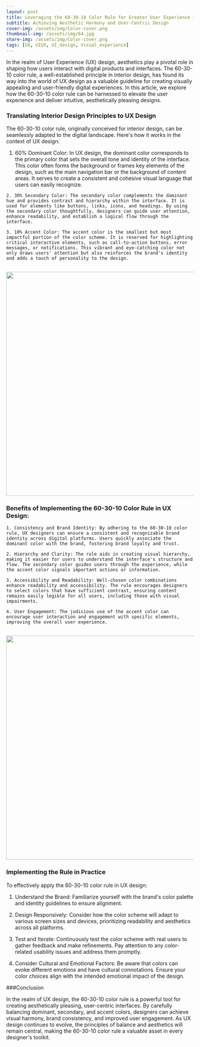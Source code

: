 ```yaml
---
layout: post
title: Leveraging the 60-30-10 Color Rule for Greater User Experience in UX Design 
subtitle: Achieving Aesthetic Harmony and User-Centric Design
cover-img: /assets/img/Color-cover.png
thumbnail-img: /assets/img/64.jpg
share-img: /assets/img/Color-cover.png
tags: [UX, UIUX, UI_design, Visual_experience]
---
```


In the realm of User Experience (UX) design, aesthetics play a pivotal role in shaping how users interact with digital products and interfaces. The 60-30-10 color rule, a well-established principle in interior design, has found its way into the world of UX design as a valuable guideline for creating visually appealing and user-friendly digital experiences. In this article, we explore how the 60-30-10 color rule can be harnessed to elevate the user experience and deliver intuitive, aesthetically pleasing designs.



### Translating Interior Design Principles to UX Design

The 60-30-10 color rule, originally conceived for interior design, can be seamlessly adapted to the digital landscape. Here's how it works in the context of UX design:

   1. 60% Dominant Color: In UX design, the dominant color corresponds to the primary color that sets the overall tone and identity of the interface. This color often forms the background or frames key elements of the design, such as the main navigation bar or the background of content areas. It serves to create a consistent and cohesive visual language that users can easily recognize.

    2. 30% Secondary Color: The secondary color complements the dominant hue and provides contrast and hierarchy within the interface. It is used for elements like buttons, links, icons, and headings. By using the secondary color thoughtfully, designers can guide user attention, enhance readability, and establish a logical flow through the interface.

    3. 10% Accent Color: The accent color is the smallest but most impactful portion of the color scheme. It is reserved for highlighting critical interactive elements, such as call-to-action buttons, error messages, or notifications. This vibrant and eye-catching color not only draws users' attention but also reinforces the brand's identity and adds a touch of personality to the design.

<img src="https://naiemsheikh.github.io/assets/img/60-30-10.png" width="600px" style="padding-top:15px">

### Benefits of Implementing the 60-30-10 Color Rule in UX Design:

    1. Consistency and Brand Identity: By adhering to the 60-30-10 color rule, UX designers can ensure a consistent and recognizable brand identity across digital platforms. Users quickly associate the dominant color with the brand, fostering brand loyalty and trust.

    2. Hierarchy and Clarity: The rule aids in creating visual hierarchy, making it easier for users to understand the interface's structure and flow. The secondary color guides users through the experience, while the accent color signals important actions or information.

    3. Accessibility and Readability: Well-chosen color combinations enhance readability and accessibility. The rule encourages designers to select colors that have sufficient contrast, ensuring content remains easily legible for all users, including those with visual impairments.

    4. User Engagement: The judicious use of the accent color can encourage user interaction and engagement with specific elements, improving the overall user experience.
    
<img src="https://naiemsheikh.github.io/assets/img/UX-article.png" width="600px" style="padding-top:15px">

### Implementing the Rule in Practice

To effectively apply the 60-30-10 color rule in UX design:

 1. Understand the Brand: Familiarize yourself with the brand's color palette and identity guidelines to ensure alignment.

 2. Design Responsively: Consider how the color scheme will adapt to various screen sizes and devices, prioritizing readability and aesthetics across all platforms.

3. Test and Iterate: Continuously test the color scheme with real users to gather feedback and make refinements. Pay attention to any color-related usability issues and address them promptly.

4. Consider Cultural and Emotional Factors: Be aware that colors can evoke different emotions and have cultural connotations. Ensure your color choices align with the intended emotional impact of the design.

###Conclusion

In the realm of UX design, the 60-30-10 color rule is a powerful tool for creating aesthetically pleasing, user-centric interfaces. By carefully balancing dominant, secondary, and accent colors, designers can achieve visual harmony, brand consistency, and improved user engagement. As UX design continues to evolve, the principles of balance and aesthetics will remain central, making the 60-30-10 color rule a valuable asset in every designer's toolkit.
